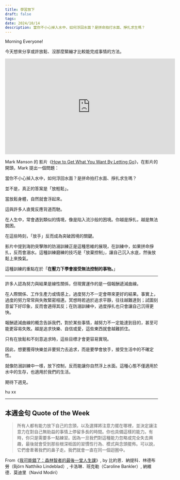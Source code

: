 ```yaml
---
title: 學習放下
draft: false
tags: 
date: 2024/10/14
description: 當你不小心掉入水中，如何浮回水面？是拼命拍打水面、掙扎求生嗎？
---
```

Morning Everyone!

今天想來分享或許放鬆、沒那麼緊繃才比較能完成事情的方法。

<iframe width="560" height="315" src="https://www.youtube.com/embed/MF7RzKFMuT4?si=i_gwFKJXpLEC-cZQ" title="YouTube video player" frameborder="0" allow="accelerometer; autoplay; clipboard-write; encrypted-media; gyroscope; picture-in-picture; web-share" referrerpolicy="strict-origin-when-cross-origin" allowfullscreen></iframe>

Mark Manson 的 影片《[​How to Get What You Want By Letting Go​](https://www.youtube.com/watch?v=MF7RzKFMuT4)》，在影片的開頭，Mark 提出一個問題：

當你不小心掉入水中，如何浮回水面？是拼命拍打水面、掙扎求生嗎？

並不是，真正的答案是「放輕鬆」。

當放鬆身體，自然就會浮起來。

這與許多人直覺反應背道而馳。

在人生中，常會遇到類似的情境，像是陷入流沙般的困境。你越是掙扎，越是無法脫困。

在這些時刻，「放手」反而成為突破困境的關鍵。

影片中提到海豹突擊隊的防溺訓練正是這種思維的展現，在訓練中，如果拼命掙扎，反而會溺水。這種訓練磨練的技巧是「放棄控制」，讓自己沉入水底，然後放鬆上來換氣。

這種訓練的重點在於「**在壓力下學會接受無法控制的事物。**」

---

許多人認為努力與結果是線性關係，但現實運作的是一個報酬遞減曲線。

在人際關係、工作生產力或情感上，過度努力不一定會帶來更好的結果。事實上，過度的努力常常與失敗緊密相連。冥想時若過於追求平靜，往往越難達到；試圖刻意留下好印象，反而會適得其反；在防溺訓練中，過度掙扎也只會讓自己沉得更快。

報酬遞減曲線的概念告訴我們，對於某些事情，越努力不一定能達到目的，甚至可能更容易失敗。越是追求快樂、自信或愛，這些東西就會越難抓住。

只有在放鬆和不刻意追求時，這些目標才會更容易實現。

因此，想要獲得快樂並非要努力去追求，而是要學會放手，接受生活中的不確定性。

就像防溺訓練中一樣，放下控制，反而能讓你自然浮上水面。這種心態不僅適用於水中的生存，也適用於我們的生活。

期待下週見。

hu xx

---

## **本週金句 Quote of the Week**

> 所有人都有能力放下自己的念頭，以及選擇將注意力擺在哪裡，並決定讓注意力在對自己無助益的事情上停留多長的時間。你也具備這樣的能力。有時，你只是需要多一點練習。因為一旦我們對這種能力忽略或完全失去興趣，最後就會受到那些根深柢固的習慣性行為、模式與念頭擺佈。可以說，它們會牽著我們的鼻子走。我們就會一直在同一個迴圈中。

From《[​我可能錯了：森林智者的最後一堂人生課​](https://r10.to/hNARAL)》, by 比約恩．納提科．林德布勞（Björn Natthiko Lindeblad）, 卡洛琳．班克勒（Caroline Bankler）, 納維德．莫迪里（Navid Modiri）